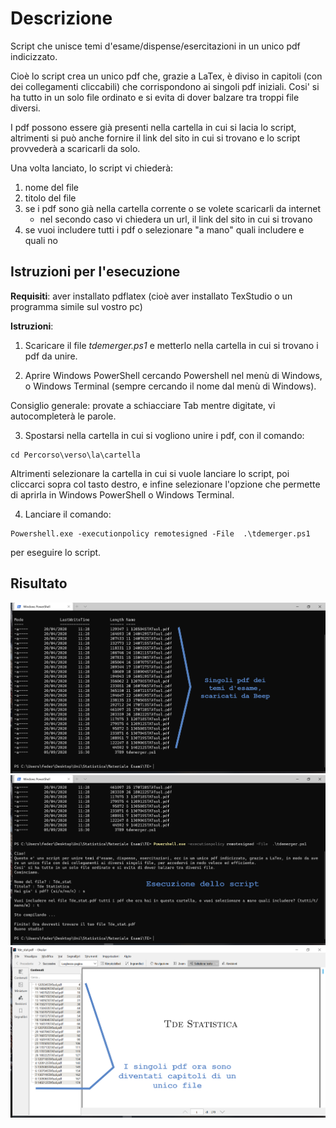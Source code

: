 # Descrizione

Script che unisce temi d'esame/dispense/esercitazioni in un unico pdf indicizzato.

Cioè lo script crea un unico pdf che, grazie a LaTex, è diviso in capitoli (con dei collegamenti cliccabili) che corrispondono ai singoli pdf iniziali.
Cosi' si ha tutto in un solo file ordinato e si evita di dover balzare tra troppi file diversi.

I pdf possono essere già presenti nella cartella in cui si lacia lo script, altrimenti si può anche fornire il link del sito in cui si trovano e lo script provvederà a scaricarli da solo.

Una volta lanciato, lo script vi chiederà:
1. nome del file
2. titolo del file
3. se i pdf sono già nella cartella corrente o se volete scaricarli da internet
	* nel secondo caso vi chiedera un url, il link del sito in cui si trovano
4. se vuoi includere tutti i pdf o selezionare "a mano" quali includere e quali no

## Istruzioni per l'esecuzione

**Requisiti**: aver installato pdflatex (cioè aver installato TexStudio o un programma simile sul vostro pc)

**Istruzioni**:

1. Scaricare il file *tdemerger.ps1* e metterlo nella cartella in cui si trovano i pdf da unire.

2. Aprire Windows PowerShell cercando Powershell nel menù di Windows, o Windows Terminal (sempre cercando il nome dal menù di Windows).

Consiglio generale: provate a schiacciare Tab mentre digitate, vi autocompleterà le parole.

3. Spostarsi nella cartella in cui si vogliono unire i pdf, con il comando:
```
cd Percorso\verso\la\cartella
```
Altrimenti selezionare la cartella in cui si vuole lanciare lo script, poi cliccarci sopra col tasto destro, e infine selezionare l'opzione che permette di aprirla in Windows PowerShell o Windows Terminal.

4. Lanciare il comando:
```
Powershell.exe -executionpolicy remotesigned -File  .\tdemerger.ps1
```
per eseguire lo script.

## Risultato

![risultato](s1.png)
![risultato](s2.png)
![risultato](s3.png)
